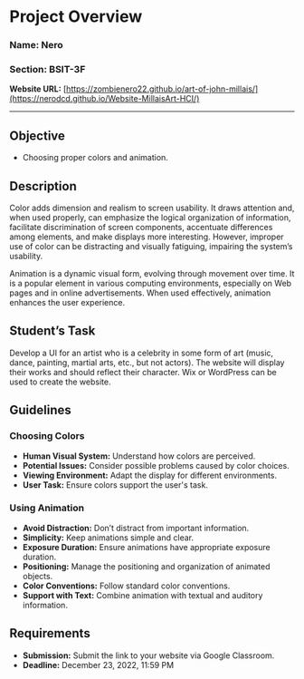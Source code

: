 # Project Overview

### Name: Nero 
### Section: BSIT-3F

**Website URL:** [https://zombienero22.github.io/art-of-john-millais/](https://nerodcd.github.io/Website-MillaisArt-HCI/)

---

## Objective
- Choosing proper colors and animation.

## Description
Color adds dimension and realism to screen usability. It draws attention and, when used properly, can emphasize the logical organization of information, facilitate discrimination of screen components, accentuate differences among elements, and make displays more interesting. However, improper use of color can be distracting and visually fatiguing, impairing the system’s usability.

Animation is a dynamic visual form, evolving through movement over time. It is a popular element in various computing environments, especially on Web pages and in online advertisements. When used effectively, animation enhances the user experience.

## Student’s Task
Develop a UI for an artist who is a celebrity in some form of art (music, dance, painting, martial arts, etc., but not actors). The website will display their works and should reflect their character. Wix or WordPress can be used to create the website.

## Guidelines

### Choosing Colors
- **Human Visual System:** Understand how colors are perceived.
- **Potential Issues:** Consider possible problems caused by color choices.
- **Viewing Environment:** Adapt the display for different environments.
- **User Task:** Ensure colors support the user's task.

### Using Animation
- **Avoid Distraction:** Don’t distract from important information.
- **Simplicity:** Keep animations simple and clear.
- **Exposure Duration:** Ensure animations have appropriate exposure duration.
- **Positioning:** Manage the positioning and organization of animated objects.
- **Color Conventions:** Follow standard color conventions.
- **Support with Text:** Combine animation with textual and auditory information.

## Requirements
- **Submission:** Submit the link to your website via Google Classroom.
- **Deadline:** December 23, 2022, 11:59 PM

